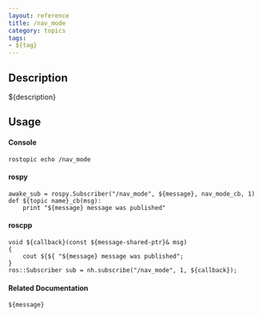 ```yaml
---
layout: reference
title: /nav_mode
category: topics
tags: 
- ${tag}
---
```


## Description
${description}

## Usage
#### Console
```
rostopic echo /nav_mode
```

#### rospy
```
awake_sub = rospy.Subscriber("/nav_mode", ${message}, nav_mode_cb, 1)
def ${topic name}_cb(msg):
    print "${message} message was published"
```

#### roscpp
```
void ${callback}(const ${message-shared-ptr}& msg)
{
    cout ${${ "${message} message was published";
}
ros::Subscriber sub = nh.subscribe("/nav_mode", 1, ${callback});
```

#### Related Documentation
``${message}``  